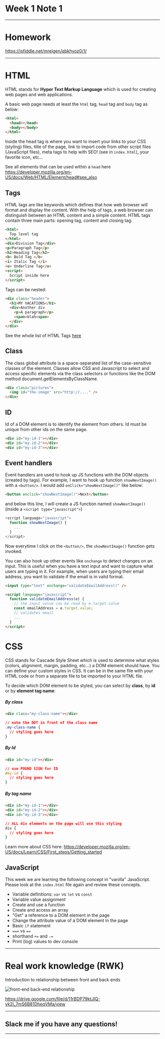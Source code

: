 # Week 1 Note 1

---

# Homework

https://jsfiddle.net/mreigen/qbkhyoz0/1/

---

# HTML

HTML stands for **Hyper Text Markup Language** which is used for creating web pages and web applications.

A basic web page needs at least the `html` tag, `head` tag and `body` tag as below:

```html
<html>
  <head></head>
  <body></body>
</html>
```

Inside the head tag is where you want to insert your links to your CSS (styling) files, title of the page, link to import code from other script files (JavaScript files), meta tags to help with SEO! (see in `index.html`), your favorite icon, etc...

See all elements that can be used within a `head` here https://developer.mozilla.org/en-US/docs/Web/HTML/Element/head#see_also

## Tags

HTML tags are like keywords which defines that how web browser will format and display the content. With the help of tags, a web browser can distinguish between an HTML content and a simple content. HTML tags contain three main parts: opening tag, content and closing tag.

```html
<html>
  Top level tag
</html>
<div>Division Tag</div>
<p>Paragraph Tag</p>
<h2>Heading Tag</h2>
<b> Bold Tag </b>
<i> Italic Tag </i>
<u> Underline Tag</u>
<script>
  Script inside here
</script>
```

Tags can be nested:

```html
<div class="header">
  <h1>MY VACATIONS</h1>
  <div>Another div
    <p>A paragraph</p>
    <span>blah<span>
  </div>
</div>
```

See the whole list of HTML Tags [here](https://developer.mozilla.org/en-US/docs/Web/HTML/Element)

## Class

The class global attribute is a space-separated list of the case-sensitive classes of the element. Classes allow CSS and Javascript to select and access specific elements via the class selectors or functions like the DOM method document.getElementsByClassName.

```html
<div class="pictures">
  <img id="the-image" src="http://...." />
</div>
```

## ID

Id of a DOM element is to identify the element from others. Id must be unique from other ids on the same page.

```html
<div id="my-id-1"></div>
<div id="my-id-2"></div>
<div id="my-id-3"></div>
```

## Event handlers

Event handlers are used to hook up JS functions with the DOM objects (created by tags). For example, I want to hook up function `showNextImage()` with a `<button/>`. I would add `onClick="showNextImage()"` like below:

```html
<button onclick="showNextImage()">Next</button>
```

and below this line, I will create a JS function named `showNextImage()` (inside a `<script type="javascript">`)

```js
<script language="javascript">
  function showNextImage() {
    ...
  }
</script>
```

Now everytime I click on the `<button/>`, the `showNextImage()` function gets invoked.

You can also hook up other events like `onchange` to detect changes on an input. This is useful when you have a text input and want to capture what users are typing in it. For example, when users are typing their email address, you want to validate if the email is in valid format.

```html
<input type="text" onchange="validateEmailAddress()" />

<script language="javascript">
  function validateEmailAddress(e) {
    // the input value can be read by e.target.value
    const emailAddress = e.target.value;
    // validates email
    ...
  }
</script>
```

# CSS

CSS stands for Cascade Style Sheet which is used to determine what styles (colors, alignment, margin, padding, etc...) a DOM element should have. You can define your custom styles in CSS. It can be in the same file with your HTML code or from a separate file to be imported to your HTML file.

To decide which DOM element to be styled, you can select by **class**, by **id** or by **element tag name**:

##### By class

```html
<div class="my-class-name"></div>
```

```css
// note the DOT in front of the class name
.my-class-name {
  // styling goes here
}
```

##### By Id

```html
<div id="my-id"></div>
```

```css
// use POUND SIGN for ID
#my-id {
  // styling goes here
}
```

##### By tag name

```html
<div id="my-id-1"></div>
<div id="my-id-2"></div>
<div id="my-id-3"></div>
```

```css
// ALL div elements on the page will use this styling
div {
  // styling goes here
}
```

Learn more about CSS here: https://developer.mozilla.org/en-US/docs/Learn/CSS/First_steps/Getting_started

## JavaScript

This week we are learning the following concept in "vanilla" JavaScript. Please look at the `index.html` file again and review these concepts.

- Variable definitions: `var` vs `let` vs `const`
- Variable value assignment
- Create and use a function
- Create and access an array
- "Get" a reference to a DOM element in the page
- Change the attribute value of a DOM element in the page
- Basic `if` statement
- `===` vs `==`
- shorthand `+=` and `-=`
- Print (log) values to dev console

---

# Real work knowledge (RWK)

Introduction to relationship between front and back ends

![front-end back-end relationship](web-dev-disussion.jpg "front-end back-end relationship")

https://drive.google.com/file/d/11rBDP79ktJIQ-vk2I_7mS6B81DheqVMa/view

---

## Slack me if you have any questions!

---
